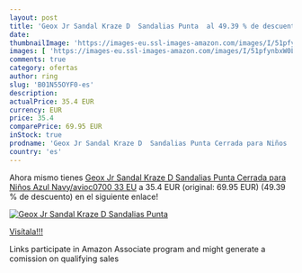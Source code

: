 ```yaml
---
layout: post
title: 'Geox Jr Sandal Kraze D  Sandalias Punta  al 49.39 % de descuento'
date: 
thumbnailImage: 'https://images-eu.ssl-images-amazon.com/images/I/51pfynbxW0L._SL200_.jpg'
images: [ 'https://images-eu.ssl-images-amazon.com/images/I/51pfynbxW0L._SL200_.jpg' ]
comments: true
category: ofertas
author: ring
slug: 'B01N55OYF0-es'
description:
actualPrice: 35.4 EUR
currency: EUR
price: 35.4
comparePrice: 69.95 EUR
inStock: true
prodname: 'Geox Jr Sandal Kraze D  Sandalias Punta Cerrada para Niños  Azul  Navy/avioc0700   33 EU'
country: 'es'
---
```


Ahora mismo tienes [Geox Jr Sandal Kraze D  Sandalias Punta Cerrada para Niños  Azul  Navy/avioc0700   33 EU](https://www.amazon.es/dp/B01N55OYF0/?tag=tolees-21) a 35.4 EUR (original: 69.95 EUR) (49.39 %  de descuento) en el siguiente enlace!

[![Geox Jr Sandal Kraze D  Sandalias Punta ](https://images-eu.ssl-images-amazon.com/images/I/51pfynbxW0L._SL200_.jpg)](https://www.amazon.es/dp/B01N55OYF0/?tag=tolees-21)

[Visítala!!!](https://www.amazon.es/dp/B01N55OYF0/?tag=tolees-21)

Links participate in Amazon Associate program and might generate a comission on qualifying sales
